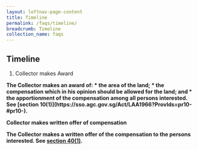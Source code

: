 ```yaml
---
layout: leftnav-page-content
title: Timeline
permalink: /faqs/timeline/
breadcrumb: Timeline
collection_name: faqs
---
```


Timeline
---
1. Collector makes Award
<b>
The Collector makes an award of:
* the area of the land;
* the compensation which in his opinion should be allowed for the land; and
* the apportionment of the compensation among all persons interested.
See [section 10(1)](https://sso.agc.gov.sg/Act/LAA1966?ProvIds=pr10-#pr10-).
<b>
  
**Collector makes written offer of compensation**

The Collector makes a written offer of the compensation to the persons interested.
See [section 40(1)](https://sso.agc.gov.sg/Act/LAA1966?ProvIds=pr40-#pr40-). 
